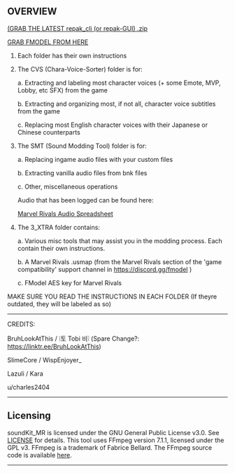 OVERVIEW
--------------------------------------------------------------

[(GRAB THE LATEST repak_cli (or repak-GUI) .zip](https://github.com/natimerry/repak-rivals/releases)

[GRAB FMODEL FROM HERE](https://fmodel.app/download)

1. Each folder has their own instructions
2. The CVS (Chara-Voice-Sorter) folder is for:
   
   a. Extracting and labeling most character voices (+ some Emote, MVP, Lobby, etc SFX) from the game
   
   b. Extracting and organizing most, if not all, character voice subtitles from the game
   
   c. Replacing most English character voices with their Japanese or Chinese counterparts

3. The SMT (Sound Modding Tool) folder is for:
   
   a. Replacing ingame audio files with your custom files

   b. Extracting vanilla audio files from bnk files

   c. Other, miscellaneous operations
   
   Audio that has been logged can be found here:

   [Marvel Rivals Audio Spreadsheet](https://docs.google.com/spreadsheets/d/14gbnE0TD2O4e8zrn2jSJm9HsNl5vWxFYWm4ZsndQJlA/edit?gid=0#gid=0)

5. The 3_XTRA folder contains:
   
   a. Various misc tools that may assist you in the modding process. Each contain their own instructions.
   
   b. A Marvel Rivals .usmap (from the Marvel Rivals section of the 'game compatibility' support channel in https://discord.gg/fmodel )
   
   c. FModel AES key for Marvel Rivals

MAKE SURE YOU READ THE INSTRUCTIONS IN EACH FOLDER (If theyre outdated, they will be labeled as so)

--------------------------------------------------------------
CREDITS:

BruhLookAtThis / ❕토 Tobi 비❕ (Spare Change?: https://linktr.ee/BruhLookAtThis)

SlimeCore / WispEnjoyer_

Lazuli / Kara

u/charles2404

--------------------------------------------------------------
## Licensing

soundKit_MR is licensed under the GNU General Public License v3.0. See [LICENSE](LICENSE.md) for details.
This tool uses FFmpeg version 7.1.1, licensed under the GPL v3. FFmpeg is a trademark of Fabrice Bellard. The FFmpeg source code is available [here](https://github.com/FFmpeg/FFmpeg/releases/tag/n7.1.1).

--------------------------------------------------------------

